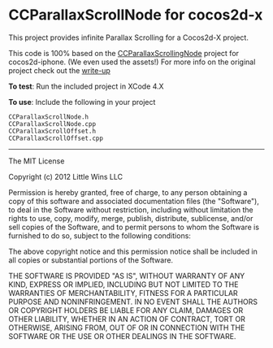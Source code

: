 # CCParallaxScrollNode for cocos2d-x

This project provides infinite Parallax Scrolling for a Cocos2d-X project. 

This code is 100% based on the [CCParallaxScrollingNode](https://github.com/aramkocharyan/cocos2d) project for cocos2d-iphone. (We even used the assets!) For more info on the original project check out the [write-up](http://ak.net84.net/iphone/creating-a-repeating-backgroundinfinite-parallax-effect-in-cocos2d/)

**To test**: Run the included project in XCode 4.X

**To use**: Include the following in your project

	CCParallaxScrollNode.h
	CCParallaxScrollNode.cpp
	CCParallaxScrollOffset.h
	CCParallaxScrollOffset.cpp


---
The MIT License

Copyright (c) 2012 Little Wins LLC

Permission is hereby granted, free of charge, to any person obtaining a copy of this software and associated documentation files (the "Software"), to deal in the Software without restriction, including without limitation the rights to use, copy, modify, merge, publish, distribute, sublicense, and/or sell copies of the Software, and to permit persons to whom the Software is furnished to do so, subject to the following conditions:

The above copyright notice and this permission notice shall be included in all copies or substantial portions of the Software.

THE SOFTWARE IS PROVIDED "AS IS", WITHOUT WARRANTY OF ANY KIND, EXPRESS OR IMPLIED, INCLUDING BUT NOT LIMITED TO THE WARRANTIES OF MERCHANTABILITY, FITNESS FOR A PARTICULAR PURPOSE AND NONINFRINGEMENT. IN NO EVENT SHALL THE AUTHORS OR COPYRIGHT HOLDERS BE LIABLE FOR ANY CLAIM, DAMAGES OR OTHER LIABILITY, WHETHER IN AN ACTION OF CONTRACT, TORT OR OTHERWISE, ARISING FROM, OUT OF OR IN CONNECTION WITH THE SOFTWARE OR THE USE OR OTHER DEALINGS IN THE SOFTWARE.